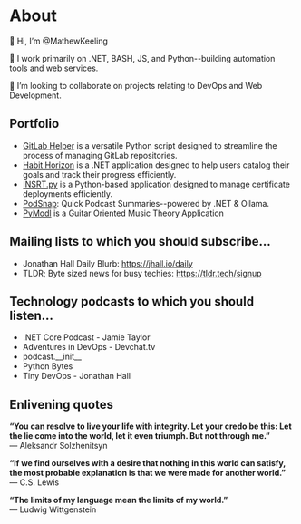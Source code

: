 # About
👋 Hi, I’m @MathewKeeling

🌱 I work primarily on .NET, BASH, JS, and Python--building automation tools and web services.

💞️ I’m looking to collaborate on projects relating to DevOps and Web Development.

## Portfolio
  * [GitLab Helper](https://github.com/MathewKeeling/Gitlab-Helper) is a versatile Python script designed to streamline the process of managing GitLab repositories.
  * [Habit Horizon](https://github.com/MathewKeeling/Habit-Horizon) is a .NET application designed to help users catalog their goals and track their progress efficiently.
  * [INSRT.py](https://github.com/MathewKeeling/INSRT.py) is a Python-based application designed to manage certificate deployments efficiently.
  * [PodSnap](https://github.com/MathewKeeling/PodSnap): Quick Podcast Summaries--powered by .NET & Ollama.
  * [PyModl](https://github.com/MathewKeeling/GuitarModes) is a Guitar Oriented Music Theory Application

## Mailing lists to which you should subscribe...
* Jonathan Hall Daily Blurb: https://jhall.io/daily
* TLDR; Byte sized news for busy techies: https://tldr.tech/signup

## Technology podcasts to which you should listen...
* .NET Core Podcast - Jamie Taylor
* Adventures in DevOps - Devchat.tv
* podcast.\_\_init\_\_
* Python Bytes
* Tiny DevOps - Jonathan Hall

## Enlivening quotes
**“You can resolve to live your life with integrity. Let your credo be this: Let the lie come into the world, let it even triumph. But not through me.”** \
― Aleksandr Solzhenitsyn

**“If we find ourselves with a desire that nothing in this world can satisfy, the most probable explanation is that we were made for another world.”** \
― C.S. Lewis

**“The limits of my language mean the limits of my world.”** \
― Ludwig Wittgenstein
